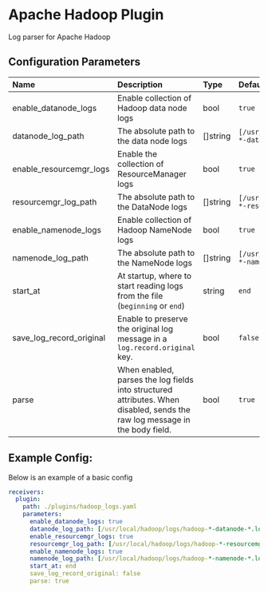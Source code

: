 # Apache Hadoop Plugin

Log parser for Apache Hadoop

## Configuration Parameters

| Name | Description | Type | Default | Required | Values |
|:-- |:-- |:-- |:-- |:-- |:-- |
| enable_datanode_logs | Enable collection of Hadoop data node logs | bool | `true` | false |  |
| datanode_log_path | The absolute path to the data node logs | []string | `[/usr/local/hadoop/logs/hadoop-*-datanode-*.log]` | false |  |
| enable_resourcemgr_logs | Enable the collection of ResourceManager logs | bool | `true` | false |  |
| resourcemgr_log_path | The absolute path to the DataNode logs | []string | `[/usr/local/hadoop/logs/hadoop-*-resourcemgr-*.log]` | false |  |
| enable_namenode_logs | Enable collection of Hadoop NameNode logs | bool | `true` | false |  |
| namenode_log_path | The absolute path to the NameNode logs | []string | `[/usr/local/hadoop/logs/hadoop-*-namenode-*.log]` | false |  |
| start_at | At startup, where to start reading logs from the file (`beginning` or `end`) | string | `end` | false | `beginning`, `end` |
| save_log_record_original | Enable to preserve the original log message in a `log.record.original` key. | bool | `false` | false |  |
| parse | When enabled, parses the log fields into structured attributes. When disabled, sends the raw log message in the body field. | bool | `true` | false |  |

## Example Config:

Below is an example of a basic config

```yaml
receivers:
  plugin:
    path: ./plugins/hadoop_logs.yaml
    parameters:
      enable_datanode_logs: true
      datanode_log_path: [/usr/local/hadoop/logs/hadoop-*-datanode-*.log]
      enable_resourcemgr_logs: true
      resourcemgr_log_path: [/usr/local/hadoop/logs/hadoop-*-resourcemgr-*.log]
      enable_namenode_logs: true
      namenode_log_path: [/usr/local/hadoop/logs/hadoop-*-namenode-*.log]
      start_at: end
      save_log_record_original: false
      parse: true
```
